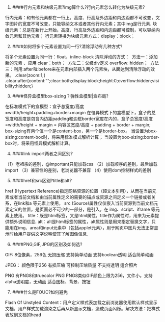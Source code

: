 1. ####行内元素和块级元素?img算什么?行内元素怎么转化为块级元素?

  行内元素：和有他元素都在一行上，高度、行高及外边距和内边距都不可改变，文字图片的宽度不可改变，只能容纳文本或者其他行内元素；其中img是行元素.
  块级元素：总是在新行上开始，高度、行高及外边距和内边距都可控制，可以容纳内敛元素和其他元素；
  行元素转换为块级元素方式：display：block；
  
2. ####如何将多个元素设置为同一行?清除浮动有几种方式? 

  将多个元素设置为同一行：float，inline-block
  清除浮动的方式：
  方法一：添加新的元素 、应用 clear：both；
  方法二：父级div定义 overflow: hidden；
  方法三：利用:after和:before来在元素内部插入两个元素块，从面达到清除浮动的效果。
  .clear{zoom:1;}
  .clear:after{content:””;clear:both;display:block;height:0;overflow:hidden;visibility:hidden;}
  
3. ####怪异盒模型box-sizing？弹性盒模型|盒布局?  

  在标准模式下的盒模型：盒子总宽度/高度=width/height+padding+border+margin
  在怪异模式下的盒模型下，盒子的总宽度和高度是包含内边距padding和边框border宽度在内的，盒子总宽度/高度=width/height + margin = 内容区宽度/高度 +        padding + border + margin;
  box-sizing有两个值一个是content-box，另一个是border-box。
  当设置为box-sizing:content-box时，将采用标准模式解析计算；
  当设置为box-sizing:border-box时，将采用怪异模式解析计算。

4. ####link import两者之间区别?

  （1）老祖宗的差别，@important只能加载css
  （2）加载顺序的差别，最后加载import
  （3）兼容性的差别，老浏览器不兼容
  （4）使用dom控制样式的差别
  
5. ####href和src区别?title和alt?

  href (Hypertext Reference)指定网络资源的位置（超文本引用），从而在当前元素或者当前文档和由当前属性定义的需要的锚点或资源之间定义一个链接或者关系，在link和a 等元素上使用。
  src (Source)属性仅仅嵌入当前资源到当前文档元素定义的位置，是页面必不可少的一部分，是引入。在 img、script、iframe 等元素上使用。
  title：既是html标签，又是html属性，title作为属性时，用来为元素提供额外说明信息.
  alt：alt是html标签的属性，alt属性则是用来指定替换文字，只能用在img、area和input元素中（包括applet元素），用于网页中图片无法正常显示时给用户提供文字说明使其了解图像信息.

6. ####PNG,GIF,JPG的区别及如何选?

  GIF:
  8位像素，256色
  无损压缩
  支持简单动画
  支持boolean透明
  适合简单动画
  
  JPEG：
  颜色限于256
  有损压缩
  可控制压缩质量
  不支持透明
  适合照片
  
  PNG
  有PNG8和truecolor PNG
  PNG8类似GIF颜色上限为256，文件小，支持alpha透明度，无动画
  适合图标、背景、按钮
  
7. ####什么是FOUC?如何避免
 
  Flash Of Unstyled Content：用户定义样式表加载之前浏览器使用默认样式显示文档，用户样式加载渲染之后再从新显示文档，造成页面闪烁。解决方法：把样式表放到文档的head
